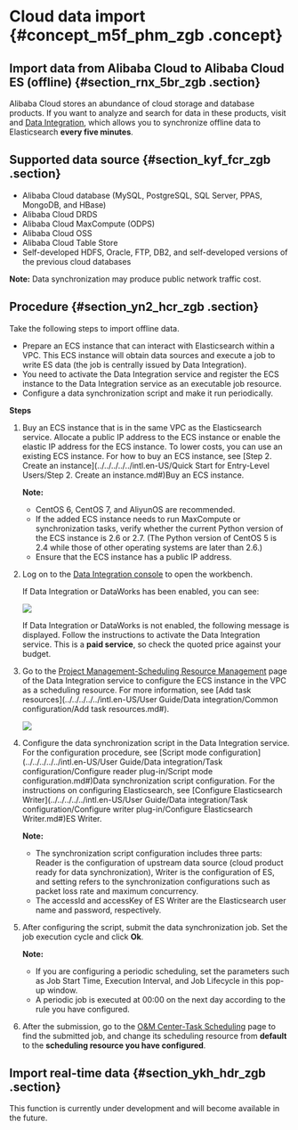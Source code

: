 # Cloud data import {#concept_m5f_phm_zgb .concept}

## Import data from Alibaba Cloud to Alibaba Cloud ES \(offline\) {#section_rnx_5br_zgb .section}

Alibaba Cloud stores an abundance of cloud storage and database products. If you want to analyze and search for data in these products, visit and [Data Integration](https://www.alibabacloud.com/product/data-integration), which allows you to synchronize offline data to Elasticsearch **every five minutes**.

## Supported data source {#section_kyf_fcr_zgb .section}

-   Alibaba Cloud database \(MySQL, PostgreSQL, SQL Server, PPAS, MongoDB, and HBase\)
-   Alibaba Cloud DRDS
-   Alibaba Cloud MaxCompute \(ODPS\)
-   Alibaba Cloud OSS
-   Alibaba Cloud Table Store
-   Self-developed HDFS, Oracle, FTP, DB2, and self-developed versions of the previous cloud databases

**Note:** Data synchronization may produce public network traffic cost.

## Procedure {#section_yn2_hcr_zgb .section}

Take the following steps to import offline data.

-   Prepare an ECS instance that can interact with Elasticsearch within a VPC. This ECS instance will obtain data sources and execute a job to write ES data \(the job is centrally issued by Data Integration\).
-   You need to activate the Data Integration service and register the ECS instance to the Data Integration service as an executable job resource.
-   Configure a data synchronization script and make it run periodically.

**Steps**

1.  Buy an ECS instance that is in the same VPC as the Elasticsearch service. Allocate a public IP address to the ECS instance or enable the elastic IP address for the ECS instance. To lower costs, you can use an existing ECS instance. For how to buy an ECS instance, see [Step 2. Create an instance](../../../../../intl.en-US/Quick Start for Entry-Level Users/Step 2. Create an instance.md#)Buy an ECS instance.

    **Note:** 

    -   CentOS 6, CentOS 7, and AliyunOS are recommended.
    -   If the added ECS instance needs to run MaxCompute or synchronization tasks, verify whether the current Python version of the ECS instance is 2.6 or 2.7. \(The Python version of CentOS 5 is 2.4 while those of other operating systems are later than 2.6.\)
    -   Ensure that the ECS instance has a public IP address.
2.  Log on to the [Data Integration console](https://workbench.data.aliyun.com/console#/) to open the workbench.

    If Data Integration or DataWorks has been enabled, you can see:

    ![](http://static-aliyun-doc.oss-cn-hangzhou.aliyuncs.com/assets/img/134310/155358513840057_en-US.png)

    If Data Integration or DataWorks is not enabled, the following message is displayed. Follow the instructions to activate the Data Integration service. This is a **paid service**, so check the quoted price against your budget.

3.  Go to the [Project Management-Scheduling Resource Management](https://workbench-cn-shanghai.data.aliyun.com/console#/62890/scheduleManage) page of the Data Integration service to configure the ECS instance in the VPC as a scheduling resource. For more information, see [Add task resources](../../../../../intl.en-US/User Guide/Data integration/Common configuration/Add task resources.md#).

    ![](http://static-aliyun-doc.oss-cn-hangzhou.aliyuncs.com/assets/img/134310/155358513840059_en-US.png)

4.  Configure the data synchronization script in the Data Integration service. For the configuration procedure, see [Script mode configuration](../../../../../intl.en-US/User Guide/Data integration/Task configuration/Configure reader plug-in/Script mode configuration.md#)Data synchronization script configuration. For the instructions on configuring Elasticsearch, see [Configure Elasticsearch Writer](../../../../../intl.en-US/User Guide/Data integration/Task configuration/Configure writer plug-in/Configure Elasticsearch Writer.md#)ES Writer.

    **Note:** 

    -   The synchronization script configuration includes three parts: Reader is the configuration of upstream data source \(cloud product ready for data synchronization\), Writer is the configuration of ES, and setting refers to the synchronization configurations such as packet loss rate and maximum concurrency.
    -   The accessId and accessKey of ES Writer are the Elasticsearch user name and password, respectively.
5.  After configuring the script, submit the data synchronization job. Set the job execution cycle and click **Ok**.

    **Note:** 

    -   If you are configuring a periodic scheduling, set the parameters such as Job Start Time, Execution Interval, and Job Lifecycle in this pop-up window.
    -   A periodic job is executed at 00:00 on the next day according to the rule you have configured.
6.  After the submission, go to the [O&M Center-Task Scheduling](https://workbench-cn-shanghai.data.aliyun.com/schedule.html#/cycleTask) page to find the submitted job, and change its scheduling resource from **default** to the **scheduling resource you have configured**.


## Import real-time data {#section_ykh_hdr_zgb .section}

This function is currently under development and will become available in the future.

